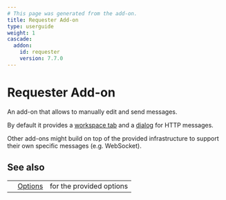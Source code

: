 ```yaml
---
# This page was generated from the add-on.
title: Requester Add-on
type: userguide
weight: 1
cascade:
  addon:
    id: requester
    version: 7.7.0
---
```


# Requester Add-on

An add-on that allows to manually edit and send messages.

By default it provides a [workspace tab](/docs/desktop/addons/requester/tab/) and a [dialog](/docs/desktop/addons/requester/dialogs/) for HTTP messages.

Other add-ons might build on top of the provided infrastructure
to support their own specific messages (e.g. WebSocket).

## See also

|   |                                                    |                          |
|---|----------------------------------------------------|--------------------------|
|   | [Options](/docs/desktop/addons/requester/options/) | for the provided options |
